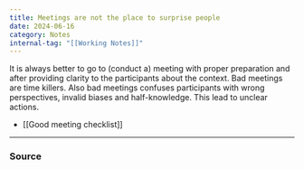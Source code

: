```yaml
---
title: Meetings are not the place to surprise people
date: 2024-06-16
category: Notes
internal-tag: "[[Working Notes]]"
---
```

It is always better to go to (conduct a) meeting with proper preparation and after providing clarity to the participants about the context. Bad meetings are time killers. Also bad meetings confuses participants with wrong perspectives, invalid biases and half-knowledge. This lead to unclear actions.

- [[Good meeting checklist]]

--- 
### Source